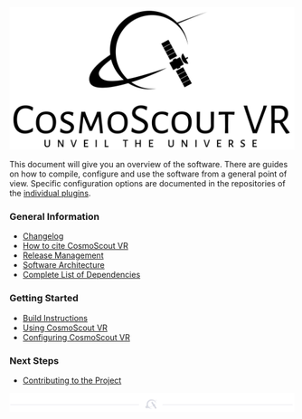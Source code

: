 <p align="center"> 
  <img src ="../resources/logo/large.svg" />
</p>

This document will give you an overview of the software.
There are guides on how to compile, configure and use the software from a general point of view.
Specific configuration options are documented in the repositories of the [individual plugins](../README.md#Plugins-for-CosmoScout-VR).

### General Information
* [Changelog](changelog.md)
* [How to cite CosmoScout VR](citation.md)
* [Release Management](release-management.md)
* [Software Architecture](architecture.md)
* [Complete List of Dependencies](dependencies.md)

### Getting Started
* [Build Instructions](install.md)
* [Using CosmoScout VR](using.md)
* [Configuring CosmoScout VR](configuring.md)

### Next Steps
* [Contributing to the Project](contributing.md)

<p align="center"><img src ="img/hr.svg"/></p>